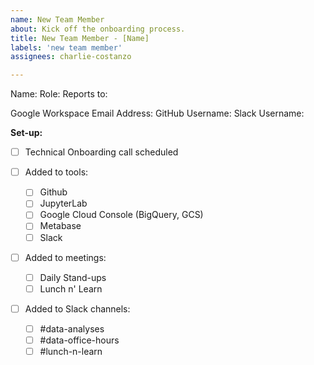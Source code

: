 ```yaml
---
name: New Team Member
about: Kick off the onboarding process.
title: New Team Member - [Name]
labels: 'new team member'
assignees: charlie-costanzo

---
```

Name:
Role:
Reports to:

Google Workspace Email Address:
GitHub Username:
Slack Username:

**Set-up:**
- [ ] Technical Onboarding call scheduled

- [ ] Added to tools:
  - [ ] Github
  - [ ] JupyterLab
  - [ ] Google Cloud Console (BigQuery, GCS)
  - [ ] Metabase
  - [ ] Slack

- [ ] Added to meetings:
  - [ ] Daily Stand-ups
  - [ ] Lunch n' Learn

- [ ] Added to Slack channels:
  - [ ] #data-analyses
  - [ ] #data-office-hours
  - [ ] #lunch-n-learn
